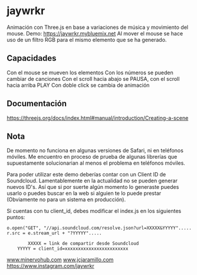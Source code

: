 # jaywrkr
Animación con Three.js en base a variaciones de música y movimiento del mouse. Demo: https://jaywrkr.mybluemix.net
Al mover el mouse se hace uso de un filtro RGB para el mismo elemento que se ha generado.  

## Capacidades
  Con el mouse se mueven los elementos
  Con los números se pueden cambiar de canciones
  Con el scroll hacia abajo se PAUSA, con el scroll hacia arriba PLAY
  Con doble click se cambia de animación

## Documentación
https://threejs.org/docs/index.html#manual/introduction/Creating-a-scene


## Nota
De momento no funciona en algunas versiones de Safari, ni en teléfonos móviles. Me encuentro en proceso de prueba de algunas librerías que supuestamente solucionarian al menos el problema en teléfonos móviles. 

Para poder utilizar este demo deberías contar con un Client ID de Soundcloud. Lamentablemente en la actualidad no se pueden generar nuevos ID's. Así que si por suerte algún momento lo generaste puedes usarlo o puedes buscar en la web si alguien te lo puede prestar (Obviamente no para un sistema en producción). 

Si cuentas con tu client_id, debes modificar el index.js en los siguientes puntos: 

	o.open("GET", "//api.soundcloud.com/resolve.json?url=XXXXX&YYYYY".....
	r.src = e.stream_url + "?YYYYY".....
				
        	XXXXX = link de compartir desde Soundcloud
		YYYYY = client_id=xxxxxxxxxxxxxxxxxxxxxxxx
        


www.minervohub.com
www.jcjaramillo.com
https://www.instagram.com/jaywrkr
